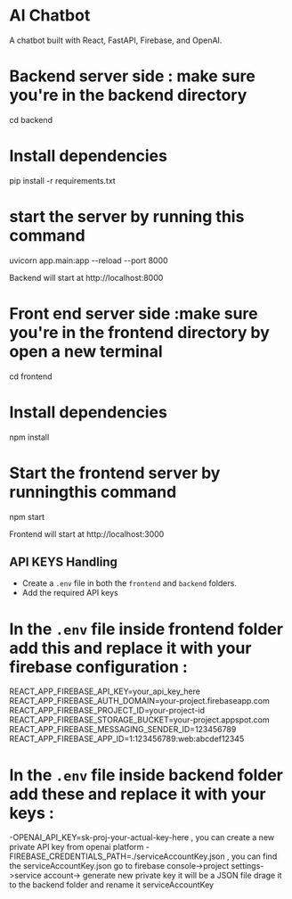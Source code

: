 # AI Chatbot 

A chatbot built with React, FastAPI, Firebase, and OpenAI.

# Backend server side : make sure you're in the backend directory
cd backend
# Install dependencies
pip install -r requirements.txt

# start the server by running this command
uvicorn app.main:app --reload --port 8000

Backend will start at http://localhost:8000


# Front end server side :make sure you're in the frontend directory by open a new terminal
cd frontend
# Install dependencies
npm install
# Start the frontend server by runningthis command
npm start

Frontend will start at http://localhost:3000

## API KEYS Handling
- Create a `.env` file in both the `frontend` and `backend` folders.
- Add the required API keys 
# In the `.env` file inside frontend folder add this and replace it with your firebase configuration :
 REACT_APP_FIREBASE_API_KEY=your_api_key_here
 REACT_APP_FIREBASE_AUTH_DOMAIN=your-project.firebaseapp.com
 REACT_APP_FIREBASE_PROJECT_ID=your-project-id
 REACT_APP_FIREBASE_STORAGE_BUCKET=your-project.appspot.com
 REACT_APP_FIREBASE_MESSAGING_SENDER_ID=123456789
 REACT_APP_FIREBASE_APP_ID=1:123456789:web:abcdef12345

# In the `.env` file inside backend folder add these and replace it with your keys :
-OPENAI_API_KEY=sk-proj-your-actual-key-here , you can create a new private API key from openai platform
-FIREBASE_CREDENTIALS_PATH=./serviceAccountKey.json , you can find the serviceAccountKey.json go to firebase console->project settings->service account-> generate new private key it will be a JSON file drage it to the backend folder and rename it serviceAccountKey 






